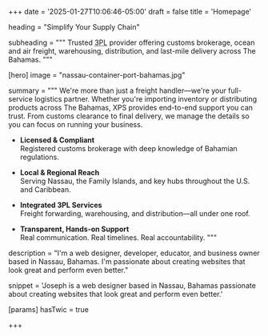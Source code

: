 +++
date = '2025-01-27T10:06:46-05:00'
draft = false
title = 'Homepage'

heading = "Simplify Your Supply Chain"

subheading = """
Trusted <abbr title="Third Party Logistics" aria-label="Third Party Logistics">3PL</abbr> provider offering customs brokerage, ocean and air freight, warehousing, distribution, and last-mile delivery across The Bahamas.
"""

[hero]
  image = "nassau-container-port-bahamas.jpg"

summary = """
We're more than just a freight handler—we're your full-service logistics partner. Whether you're importing inventory or distributing products across The Bahamas, XPS provides end-to-end support you can trust. From customs clearance to final delivery, we manage the details so you can focus on running your business.

- **Licensed & Compliant**  
  Registered customs brokerage with deep knowledge of Bahamian regulations.

- **Local & Regional Reach**  
  Serving Nassau, the Family Islands, and key hubs throughout the U.S. and Caribbean.

- **Integrated 3PL Services**  
  Freight forwarding, warehousing, and distribution—all under one roof.

- **Transparent, Hands-on Support**  
  Real communication. Real timelines. Real accountability.
"""

description = "I'm a web designer, developer, educator, and business owner based in Nassau, Bahamas. I'm passionate about creating websites that look great and perform even better."

snippet = 'Joseph is a web designer based in Nassau, Bahamas passionate about creating websites that look great and perform even better.'

[params]
  hasTwic = true

+++
